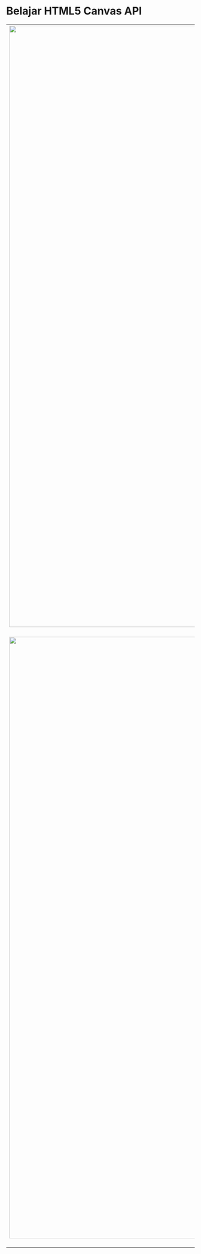 # Belajar HTML5 Canvas API

| | | |
|:-------------------------:|:-------------------------:|:-------------------------:|
|<img width="1604" src="https://i.ibb.co/r2MsKmV/Screenshot-20200703-232459.png"> [1. Simple Animation](https://learn-html5-canvas.netlify.app/animation/) |  <img width="1604" src="https://i.ibb.co/MkvWDZV/Screenshot-20200703-232750.png"> [2. Bubbles (Mouse Interaction)](https://learn-html5-canvas.netlify.app/interaction/) | <img width="1604" src="https://i.ibb.co/zsJxs5q/Screenshot-20200703-232608.png"> [3. Gravity Simulation](https://learn-html5-canvas.netlify.app/gravity/) |
|<img width="1604" src="https://i.ibb.co/BP3wKxP/Screenshot-20200703-232521.png"> [4. Bubbles (Collision detection)](https://learn-html5-canvas.netlify.app/bubbles/) | <img width="1604" src="https://i.ibb.co/nzBqDSS/Screenshot-20200703-232437.png"> [5. Rainbow Waves](https://learn-html5-canvas.netlify.app/waves/) | <img width="1604" src="https://i.ibb.co/bbdHbKt/Screenshot-20200710-164809.png"> [6. Star Shower](https://star-shower.netlify.app) |
